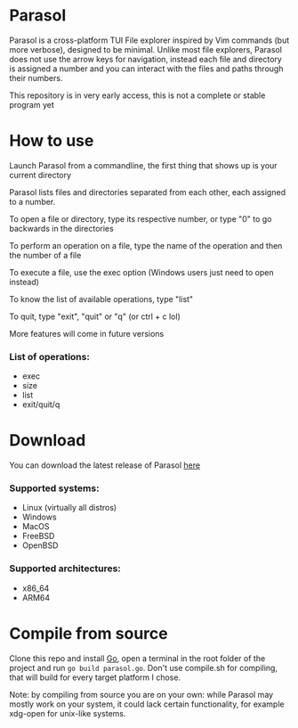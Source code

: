 # Parasol
Parasol is a cross-platform TUI File explorer inspired by Vim commands (but more verbose), designed to be minimal. Unlike most file explorers, Parasol does not use the arrow keys for navigation, instead each file and directory is assigned a number and you can interact with the files and paths through their numbers.

This repository is in very early access, this is not a complete or stable program yet

# How to use
Launch Parasol from a commandline, the first thing that shows up is your current directory

Parasol lists files and directories separated from each other, each assigned to a number.

To open a file or directory, type its respective number, or type "0" to go backwards in the directories

To perform an operation on a file, type the name of the operation and then the number of a file

To execute a file, use the exec option (Windows users just need to open instead)

To know the list of available operations, type "list"

To quit, type "exit", "quit" or "q" (or ctrl + c lol)

More features will come in future versions

### List of operations:
* exec
* size
* list
* exit/quit/q

# Download

You can download the latest release of Parasol [here](https://github.com/spacebanana420/parasol/releases)

### Supported systems:
* Linux (virtually all distros)
* Windows
* MacOS
* FreeBSD
* OpenBSD

### Supported architectures:
* x86_64
* ARM64

# Compile from source

Clone this repo and install [Go](https://go.dev/), open a terminal in the root folder of the project and run ```go build parasol.go```. Don't use compile.sh for compiling, that will build for every target platform I chose.

Note: by compiling from source you are on your own: while Parasol may mostly work on your system, it could lack certain functionality, for example xdg-open for unix-like systems.

